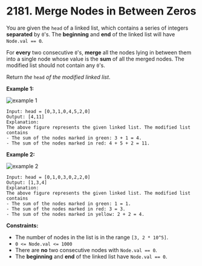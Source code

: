 # 2181. Merge Nodes in Between Zeros

You are given the `head` of a linked list, which contains a series of integers **separated** by `0`'s. The **beginning** and **end** of the linked list will have `Node.val == 0`.

For **every** two consecutive `0`'s, **merge** all the nodes lying in between them into a single node whose value is the **sum** of all the merged nodes. The modified list should not contain any `0`'s.

Return *the* `head` *of the modified linked list*.

**Example 1:**

![example 1](https://assets.leetcode.com/uploads/2022/02/02/ex1-1.png)

```()
Input: head = [0,3,1,0,4,5,2,0]
Output: [4,11]
Explanation: 
The above figure represents the given linked list. The modified list contains
- The sum of the nodes marked in green: 3 + 1 = 4.
- The sum of the nodes marked in red: 4 + 5 + 2 = 11.
```

**Example 2:**

![example 2](https://assets.leetcode.com/uploads/2022/02/02/ex2-1.png)

```()
Input: head = [0,1,0,3,0,2,2,0]
Output: [1,3,4]
Explanation: 
The above figure represents the given linked list. The modified list contains
- The sum of the nodes marked in green: 1 = 1.
- The sum of the nodes marked in red: 3 = 3.
- The sum of the nodes marked in yellow: 2 + 2 = 4.
```

**Constraints:**

- The number of nodes in the list is in the range `[3, 2 * 10^5]`.
- `0 <= Node.val <= 1000`
- There are **no** two consecutive nodes with `Node.val == 0`.
- The **beginning** and **end** of the linked list have `Node.val == 0`.
